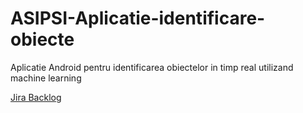 # ASIPSI-Aplicatie-identificare-obiecte
Aplicatie Android pentru identificarea obiectelor in timp real utilizand machine learning

[Jira Backlog](https://ralucab.atlassian.net/jira/software/c/projects/ASIPSI/boards/3/backlog)
